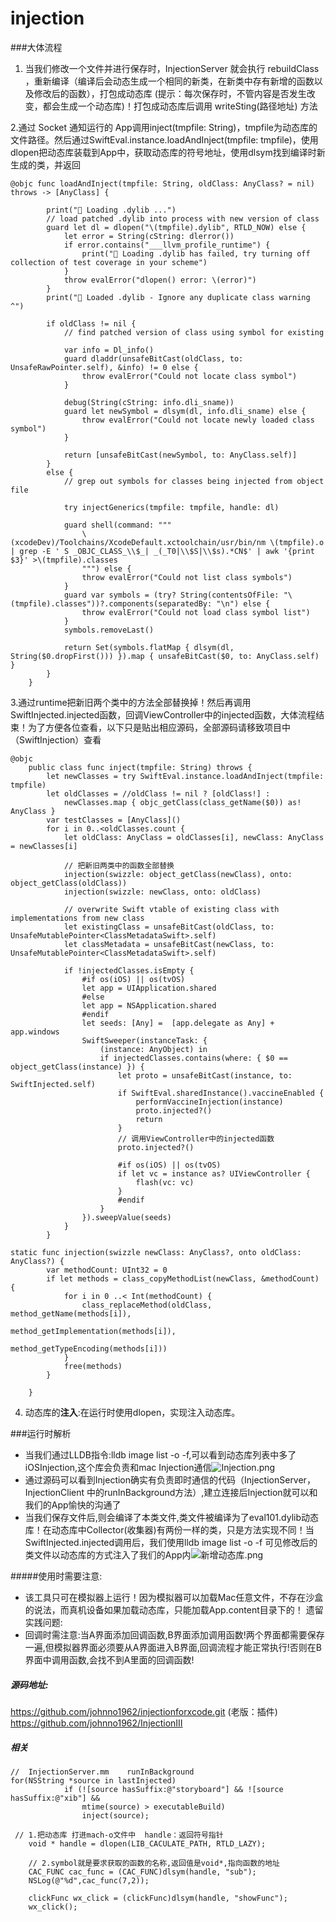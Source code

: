 # injection

###大体流程
1. 当我们修改一个文件并进行保存时，InjectionServer 就会执行 rebuildClass ，重新编译（编译后会动态生成一个相同的新类，在新类中存有新增的函数以及修改后的函数），打包成动态库 (提示：每次保存时，不管内容是否发生改变，都会生成一个动态库)！打包成动态库后调用 writeSting(路径地址) 方法 

2.通过 Socket 通知运行的 App调用inject(tmpfile: String)，tmpfile为动态库的文件路径。然后通过SwiftEval.instance.loadAndInject(tmpfile: tmpfile)，使用dlopen把动态库装载到App中，获取动态库的符号地址，使用dlsym找到编译时新生成的类，并返回
```
@objc func loadAndInject(tmpfile: String, oldClass: AnyClass? = nil) throws -> [AnyClass] {

        print("💉 Loading .dylib ...")
        // load patched .dylib into process with new version of class
        guard let dl = dlopen("\(tmpfile).dylib", RTLD_NOW) else {
            let error = String(cString: dlerror())
            if error.contains("___llvm_profile_runtime") {
                print("💉 Loading .dylib has failed, try turning off collection of test coverage in your scheme")
            }
            throw evalError("dlopen() error: \(error)")
        }
        print("💉 Loaded .dylib - Ignore any duplicate class warning ^")

        if oldClass != nil {
            // find patched version of class using symbol for existing

            var info = Dl_info()
            guard dladdr(unsafeBitCast(oldClass, to: UnsafeRawPointer.self), &info) != 0 else {
                throw evalError("Could not locate class symbol")
            }

            debug(String(cString: info.dli_sname))
            guard let newSymbol = dlsym(dl, info.dli_sname) else {
                throw evalError("Could not locate newly loaded class symbol")
            }

            return [unsafeBitCast(newSymbol, to: AnyClass.self)]
        }
        else {
            // grep out symbols for classes being injected from object file

            try injectGenerics(tmpfile: tmpfile, handle: dl)

            guard shell(command: """
                \(xcodeDev)/Toolchains/XcodeDefault.xctoolchain/usr/bin/nm \(tmpfile).o | grep -E ' S _OBJC_CLASS_\\$_| _(_T0|\\$S|\\$s).*CN$' | awk '{print $3}' >\(tmpfile).classes
                """) else {
                throw evalError("Could not list class symbols")
            }
            guard var symbols = (try? String(contentsOfFile: "\(tmpfile).classes"))?.components(separatedBy: "\n") else {
                throw evalError("Could not load class symbol list")
            }
            symbols.removeLast()

            return Set(symbols.flatMap { dlsym(dl, String($0.dropFirst())) }).map { unsafeBitCast($0, to: AnyClass.self) }
        }
    }
```
3.通过runtime把新旧两个类中的方法全部替换掉！然后再调用SwiftInjected.injected函数，回调ViewController中的injected函数，大体流程结束！为了方便各位查看，以下只是贴出相应源码，全部源码请移致项目中（SwiftInjection）查看
```
@objc
    public class func inject(tmpfile: String) throws {
        let newClasses = try SwiftEval.instance.loadAndInject(tmpfile: tmpfile)
        let oldClasses = //oldClass != nil ? [oldClass!] :
            newClasses.map { objc_getClass(class_getName($0)) as! AnyClass }
        var testClasses = [AnyClass]()
        for i in 0..<oldClasses.count {
            let oldClass: AnyClass = oldClasses[i], newClass: AnyClass = newClasses[i]

            // 把新旧两类中的函数全部替换
            injection(swizzle: object_getClass(newClass), onto: object_getClass(oldClass))
            injection(swizzle: newClass, onto: oldClass)

            // overwrite Swift vtable of existing class with implementations from new class
            let existingClass = unsafeBitCast(oldClass, to: UnsafeMutablePointer<ClassMetadataSwift>.self)
            let classMetadata = unsafeBitCast(newClass, to: UnsafeMutablePointer<ClassMetadataSwift>.self)

            if !injectedClasses.isEmpty {
                #if os(iOS) || os(tvOS)
                let app = UIApplication.shared
                #else
                let app = NSApplication.shared
                #endif
                let seeds: [Any] =  [app.delegate as Any] + app.windows
                SwiftSweeper(instanceTask: {
                    (instance: AnyObject) in
                    if injectedClasses.contains(where: { $0 == object_getClass(instance) }) {
                        let proto = unsafeBitCast(instance, to: SwiftInjected.self)
                        if SwiftEval.sharedInstance().vaccineEnabled {
                            performVaccineInjection(instance)
                            proto.injected?()
                            return
                        }
                        // 调用ViewController中的injected函数
                        proto.injected?()

                        #if os(iOS) || os(tvOS)
                        if let vc = instance as? UIViewController {
                            flash(vc: vc)
                        }
                        #endif
                    }
                }).sweepValue(seeds)
            }
        }
```
```
static func injection(swizzle newClass: AnyClass?, onto oldClass: AnyClass?) {
        var methodCount: UInt32 = 0
        if let methods = class_copyMethodList(newClass, &methodCount) {
            for i in 0 ..< Int(methodCount) {
                class_replaceMethod(oldClass, method_getName(methods[i]),
                                    method_getImplementation(methods[i]),
                                    method_getTypeEncoding(methods[i]))
            }
            free(methods)
        }

    }
```
4. 动态库的**注入**:在运行时使用dlopen，实现注入动态库。

###运行时解析
- 当我们通过LLDB指令:lldb image list -o -f,可以看到动态库列表中多了iOSInjection,这个库会负责和mac Injection通信![Injection.png](https://upload-images.jianshu.io/upload_images/4053175-0d013db8596b7566.png?imageMogr2/auto-orient/strip%7CimageView2/2/w/1240)
- 通过源码可以看到Injection确实有负责即时通信的代码（InjectionServer，InjectionClient 中的runInBackground方法）,建立连接后Injection就可以和我们的App愉快的沟通了
- 当我们保存文件后,则会编译了本类文件,类文件被编译为了eval101.dylib动态库！在动态库中Collector(收集器)有两份一样的类，只是方法实现不同！当SwiftInjected.injected调用后，我们使用lldb image list -o -f 可见修改后的类文件以动态库的方式注入了我们的App内![新增动态库.png](https://upload-images.jianshu.io/upload_images/4053175-0672d9b82d9ae350.png?imageMogr2/auto-orient/strip%7CimageView2/2/w/1240)



#####使用时需要注意:
- 该工具只可在模拟器上运行！因为模拟器可以加载Mac任意文件，不存在沙盒的说法，而真机设备如果加载动态库，只能加载App.content目录下的！
遗留实践问题:
- 回调时需注意:当A界面添加回调函数,B界面添加调用函数!两个界面都需要保存一遍,但模拟器界面必须要从A界面进入B界面,回调流程才能正常执行!否则在B界面中调用函数,会找不到A里面的回调函数!

##### 源码地址:  
https://github.com/johnno1962/injectionforxcode.git (老版：插件)
https://github.com/johnno1962/InjectionIII


##### 相关
```
//  InjectionServer.mm    runInBackground
for(NSString *source in lastInjected)
            if (![source hasSuffix:@"storyboard"] && ![source hasSuffix:@"xib"] &&
                mtime(source) > executableBuild)
                inject(source);
```


```
 // 1.把动态库 打进mach-o文件中  handle：返回符号指针
    void * handle = dlopen(LIB_CACULATE_PATH, RTLD_LAZY);
    
    // 2.symbol就是要求获取的函数的名称,返回值是void*,指向函数的地址
    CAC_FUNC cac_func = (CAC_FUNC)dlsym(handle, "sub");
    NSLog(@"%d",cac_func(7,2));
    
    clickFunc wx_click = (clickFunc)dlsym(handle, "showFunc");
    wx_click();
```
